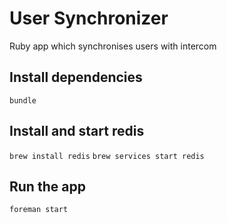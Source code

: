 # User Synchronizer

Ruby app which synchronises users with intercom

## Install dependencies

`bundle`

## Install and start redis

`brew install redis`
`brew services start redis`

<!-- ## Run Sidekiq

`bundle exec sidekiq -r ./app.rb`

## Run the app

`bundle exec rackup` -->

## Run the app

`foreman start`
